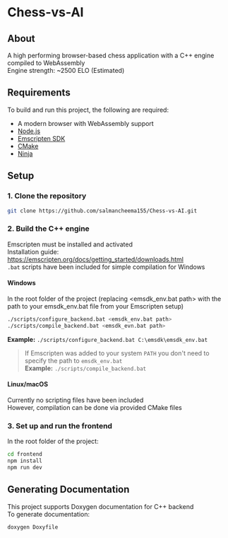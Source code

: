 # Chess-vs-AI

## About
A high performing browser-based chess application with a C++ engine compiled to WebAssembly\
Engine strength: ~2500 ELO (Estimated)

## Requirements
To build and run this project, the following are required:
- A modern browser with WebAssembly support
- [Node.js](https://nodejs.org/)
- [Emscripten SDK](https://emscripten.org/docs/getting_started/downloads.html)
- [CMake](https://cmake.org/)
- [Ninja](https://github.com/ninja-build/ninja)

## Setup
### 1. Clone the repository
```bash
git clone https://github.com/salmancheema155/Chess-vs-AI.git
```

### 2. Build the C++ engine
Emscripten must be installed and activated\
Installation guide: https://emscripten.org/docs/getting_started/downloads.html \
`.bat` scripts have been included for simple compilation for Windows
#### Windows
In the root folder of the project (replacing <emsdk_env.bat path> with the path to your emsdk_env.bat file from your Emscripten setup)
```bash
./scripts/configure_backend.bat <emsdk_env.bat path>
./scripts/compile_backend.bat <emsdk_evn.bat path>
```
**Example:** `./scripts/configure_backend.bat C:\emsdk\emsdk_env.bat`
>If Emscripten was added to your system `PATH` you don't need to specify the path to `emsdk_env.bat`\
>**Example:** `./scripts/compile_backend.bat`

#### Linux/macOS
Currently no scripting files have been included\
However, compilation can be done via provided CMake files

### 3. Set up and run the frontend
In the root folder of the project:
```bash
cd frontend
npm install
npm run dev
```

## Generating Documentation
This project supports Doxygen documentation for C++ backend\
To generate documentation:
```bash
doxygen Doxyfile
```
